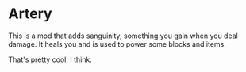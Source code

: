 # Artery

This is a mod that adds sanguinity, something you gain when you deal damage.
It heals you and is used to power some blocks and items.

That's pretty cool, I think.